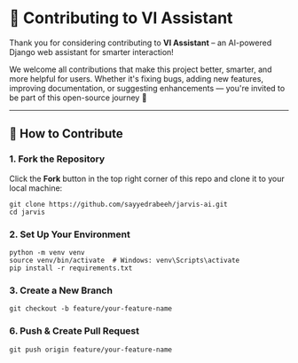 # 🤝 Contributing to VI Assistant

Thank you for considering contributing to **VI Assistant** – an AI-powered Django web assistant for smarter interaction!

We welcome all contributions that make this project better, smarter, and more helpful for users. Whether it's fixing bugs, adding new features, improving documentation, or suggesting enhancements — you're invited to be part of this open-source journey 🚀

---

## 🧰 How to Contribute

### 1. Fork the Repository
Click the **Fork** button in the top right corner of this repo and clone it to your local machine:

    git clone https://github.com/sayyedrabeeh/jarvis-ai.git
    cd jarvis

### 2. Set Up Your Environment 
    python -m venv venv
    source venv/bin/activate  # Windows: venv\Scripts\activate
    pip install -r requirements.txt

### 3. Create a New Branch

    git checkout -b feature/your-feature-name
    
 ### 6. Push & Create Pull Request
    git push origin feature/your-feature-name

